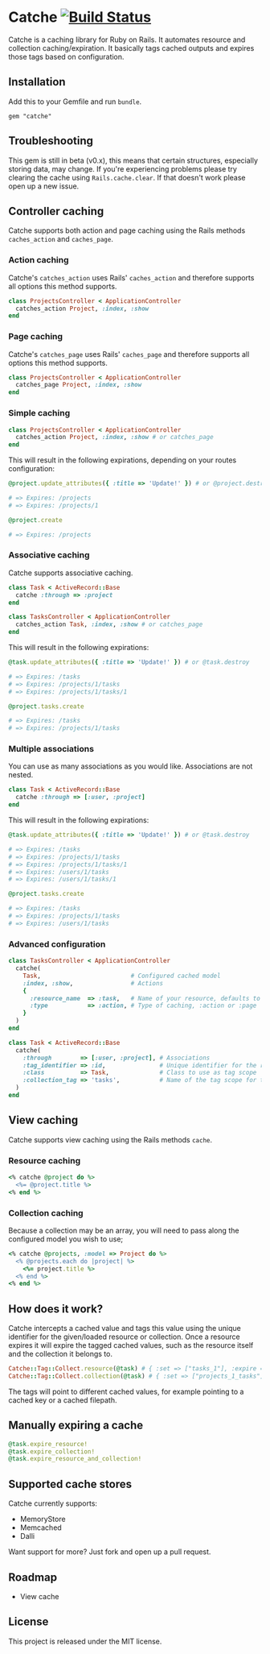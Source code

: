# Catche [![Build Status](https://secure.travis-ci.org/Arjeno/catche.png?branch=master)](http://travis-ci.org/Arjeno/catche)

Catche is a caching library for Ruby on Rails. It automates resource and collection caching/expiration. It basically tags cached outputs and expires those tags based on configuration.

## Installation

Add this to your Gemfile and run `bundle`.
```
gem "catche"
```

## Troubleshooting

This gem is still in beta (v0.x), this means that certain structures, especially storing data, may change. If you're experiencing problems please try clearing the cache using `Rails.cache.clear`. If that doesn't work please open up a new issue.

## Controller caching

Catche supports both action and page caching using the Rails methods `caches_action` and `caches_page`.

### Action caching

Catche's `catches_action` uses Rails' `caches_action` and therefore supports all options this method supports.

```ruby
class ProjectsController < ApplicationController
  catches_action Project, :index, :show
end
```

### Page caching

Catche's `catches_page` uses Rails' `caches_page` and therefore supports all options this method supports.

```ruby
class ProjectsController < ApplicationController
  catches_page Project, :index, :show
end
```

### Simple caching

```ruby
class ProjectsController < ApplicationController
  catches_action Project, :index, :show # or catches_page
end
```

This will result in the following expirations, depending on your routes configuration:

```ruby
@project.update_attributes({ :title => 'Update!' }) # or @project.destroy

# => Expires: /projects
# => Expires: /projects/1
```

```ruby
@project.create

# => Expires: /projects
```

### Associative caching

Catche supports associative caching.

```ruby
class Task < ActiveRecord::Base
  catche :through => :project
end
```

```ruby
class TasksController < ApplicationController
  catches_action Task, :index, :show # or catches_page
end
```

This will result in the following expirations:

```ruby
@task.update_attributes({ :title => 'Update!' }) # or @task.destroy

# => Expires: /tasks
# => Expires: /projects/1/tasks
# => Expires: /projects/1/tasks/1
```

```ruby
@project.tasks.create

# => Expires: /tasks
# => Expires: /projects/1/tasks
```

### Multiple associations

You can use as many associations as you would like. Associations are not nested.

```ruby
class Task < ActiveRecord::Base
  catche :through => [:user, :project]
end
```

This will result in the following expirations:

```ruby
@task.update_attributes({ :title => 'Update!' }) # or @task.destroy

# => Expires: /tasks
# => Expires: /projects/1/tasks
# => Expires: /projects/1/tasks/1
# => Expires: /users/1/tasks
# => Expires: /users/1/tasks/1
```

```ruby
@project.tasks.create

# => Expires: /tasks
# => Expires: /projects/1/tasks
# => Expires: /users/1/tasks
```

### Advanced configuration

```ruby
class TasksController < ApplicationController
  catche(
    Task,                         # Configured cached model
    :index, :show,                # Actions
    {
      :resource_name  => :task,   # Name of your resource, defaults to your model name
      :type           => :action, # Type of caching, :action or :page
    }
  )
end
```

```ruby
class Task < ActiveRecord::Base
  catche(
    :through        => [:user, :project], # Associations
    :tag_identifier => :id,               # Unique identifier for the resource
    :class          => Task,              # Class to use as tag scope
    :collection_tag => 'tasks',           # Name of the tag scope for this model,
  )
end
```

## View caching

Catche supports view caching using the Rails methods `cache`.

### Resource caching

```ruby
<% catche @project do %>
  <%= @project.title %>
<% end %>
```

### Collection caching

Because a collection may be an array, you will need to pass along the configured model you wish to use;

```ruby
<% catche @projects, :model => Project do %>
  <% @projects.each do |project| %>
    <%= project.title %>
  <% end %>
<% end %>
```

## How does it work?

Catche intercepts a cached value and tags this value using the unique identifier for the given/loaded resource or collection. Once a resource expires it will expire the tagged cached values, such as the resource itself and the collection it belongs to.

```ruby
Catche::Tag::Collect.resource(@task) # { :set => ["tasks_1"], :expire => ["tasks_1"] }
Catche::Tag::Collect.collection(@task) # { :set => ["projects_1_tasks"], :expire => ["tasks", "projects_1_tasks"] }
```

The tags will point to different cached values, for example pointing to a cached key or a cached filepath.

## Manually expiring a cache

```ruby
@task.expire_resource!
@task.expire_collection!
@task.expire_resource_and_collection!
```

## Supported cache stores

Catche currently supports:

* MemoryStore
* Memcached
* Dalli

Want support for more? Just fork and open up a pull request.

## Roadmap

* View cache

## License

This project is released under the MIT license.